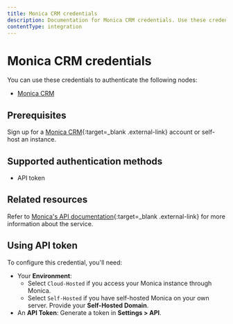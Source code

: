 ```yaml
---
title: Monica CRM credentials
description: Documentation for Monica CRM credentials. Use these credentials to authenticate Monica CRM in n8n, a workflow automation platform.
contentType: integration
---
```


# Monica CRM credentials

You can use these credentials to authenticate the following nodes:

- [Monica CRM](/integrations/builtin/app-nodes/n8n-nodes-base.monicacrm/)

## Prerequisites

Sign up for a [Monica CRM](https://www.monicahq.com/){:target=_blank .external-link} account or self-host an instance.

## Supported authentication methods

- API token

## Related resources

Refer to [Monica's API documentation](https://www.monicahq.com/api){:target=_blank .external-link} for more information about the service.

## Using API token

To configure this credential, you'll need:

- Your **Environment**:
    - Select `Cloud-Hosted` if you access your Monica instance through Monica.
    - Select `Self-Hosted` if you have self-hosted Monica on your own server. Provide your **Self-Hosted Domain**.
- An **API Token**: Generate a token in **Settings > API**.

